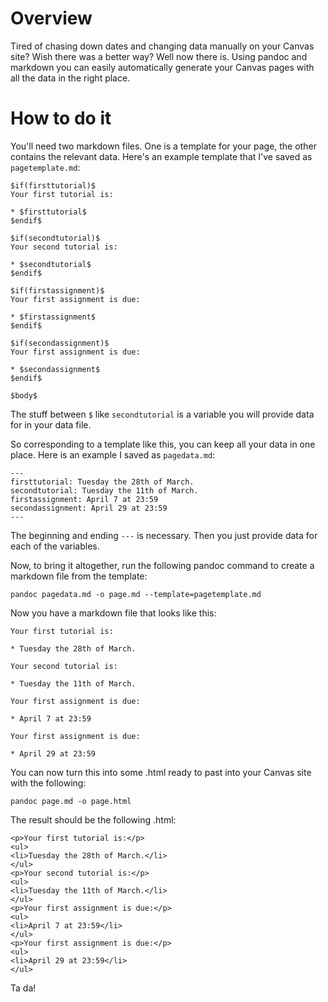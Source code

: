 
# Overview

Tired of chasing down dates and changing data manually on your Canvas site? Wish there was a better way? Well now there is. Using pandoc and markdown you can easily automatically generate your Canvas pages with all the data in the right place.

# How to do it

You'll need two markdown files. One is a template for your page, the other contains the relevant data. Here's an example template that I've saved as `pagetemplate.md`:

```
$if(firsttutorial)$
Your first tutorial is:

* $firsttutorial$
$endif$

$if(secondtutorial)$
Your second tutorial is:

* $secondtutorial$
$endif$

$if(firstassignment)$
Your first assignment is due:

* $firstassignment$
$endif$

$if(secondassignment)$
Your first assignment is due:

* $secondassignment$
$endif$

$body$
```

The stuff between `$` like `secondtutorial` is a variable you will provide data for in your data file.

So corresponding to a template like this, you can keep all your data in one place. Here is an example I saved as `pagedata.md`:

```
---
firsttutorial: Tuesday the 28th of March.
secondtutorial: Tuesday the 11th of March.
firstassignment: April 7 at 23:59
secondassignment: April 29 at 23:59
---

```

The beginning and ending `---` is necessary. Then you just provide data for each of the variables. 

Now, to bring it altogether, run the following pandoc command to create a markdown file from the template:

```
pandoc pagedata.md -o page.md --template=pagetemplate.md
```

Now you have a markdown file that looks like this:

```
Your first tutorial is:

* Tuesday the 28th of March.

Your second tutorial is:

* Tuesday the 11th of March.

Your first assignment is due:

* April 7 at 23:59

Your first assignment is due:

* April 29 at 23:59
```

You can now turn this into some .html ready to past into your Canvas site with the following:

```
pandoc page.md -o page.html
```

The result should be the following .html:

```
<p>Your first tutorial is:</p>
<ul>
<li>Tuesday the 28th of March.</li>
</ul>
<p>Your second tutorial is:</p>
<ul>
<li>Tuesday the 11th of March.</li>
</ul>
<p>Your first assignment is due:</p>
<ul>
<li>April 7 at 23:59</li>
</ul>
<p>Your first assignment is due:</p>
<ul>
<li>April 29 at 23:59</li>
</ul>
```

Ta da!

